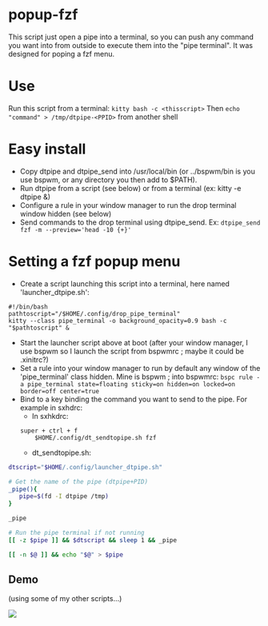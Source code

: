 # popup-fzf
This script just open a pipe into a terminal, so you can push any command you want into from outside to execute them into the "pipe terminal". It was designed for poping a fzf menu.

# Use
Run this script from a terminal:
    `kitty bash -c <thisscript>`
Then `echo "command" > /tmp/dtpipe-<PPID>` from another shell

# Easy install

- Copy dtpipe and dtpipe_send into /usr/local/bin (or ../bspwm/bin is you use bspwm, or any directory you then add to $PATH).
- Run dtpipe from a script (see below) or from a terminal (ex: kitty -e dtpipe &)
- Configure a rule in your window manager to run the drop terminal window hidden (see below)
- Send commands to the drop terminal using dtpipe_send. Ex:
    `dtpipe_send fzf -m --preview='head -10 {+}'`
    
# Setting a fzf popup menu
- Create a script launching this script into a terminal, here named 'launcher_dtpipe.sh':

```
#!/bin/bash
pathtoscript="/$HOME/.config/drop_pipe_terminal"
kitty --class pipe_terminal -o background_opacity=0.9 bash -c "$pathtoscript" &
```
- Start the launcher script above at boot (after your window manager, I use bspwm so I launch the script from bspwmrc ; maybe it could be .xinitrc?)
- Set a rule into your window manager to run by default any window of the 'pipe_terminal' class hidden. Mine is bspwm ; into bspwmrc: `bspc rule -a pipe_terminal state=floating sticky=on hidden=on locked=on border=off center=true`
- Bind to a key binding the command you want to send to the pipe. For example in sxhdrc:
    - In sxhkdrc:
    ```
    super + ctrl + f
        $HOME/.config/dt_sendtopipe.sh fzf
    ```
    - dt_sendtopipe.sh:
 
 ```bash
 dtscript="$HOME/.config/launcher_dtpipe.sh"

# Get the name of the pipe (dtpipe+PID)
_pipe(){
    pipe=$(fd -I dtpipe /tmp)
}

_pipe

# Run the pipe terminal if not running
[[ -z $pipe ]] && $dtscript && sleep 1 && _pipe

[[ -n $@ ]] && echo "$@" > $pipe
```

## Demo
(using some of my other scripts...)

![](https://github.com/Twix53791/popup-fzf/blob/main/dtpipe.gif)
